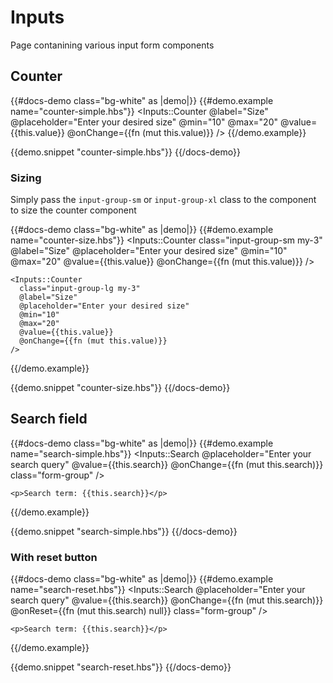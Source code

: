# Inputs

Page contanining various input form components

## Counter

{{#docs-demo class="bg-white" as |demo|}}
  {{#demo.example name="counter-simple.hbs"}}
    <Inputs::Counter
      @label="Size"
      @placeholder="Enter your desired size"
      @min="10"
      @max="20"
      @value={{this.value}}
      @onChange={{fn (mut this.value)}}
    />
  {{/demo.example}}

  {{demo.snippet "counter-simple.hbs"}}
{{/docs-demo}}

### Sizing

Simply pass the `input-group-sm` or `input-group-xl` class to the component to size the counter component

{{#docs-demo class="bg-white" as |demo|}}
  {{#demo.example name="counter-size.hbs"}}
    <Inputs::Counter
      class="input-group-sm my-3"
      @label="Size"
      @placeholder="Enter your desired size"
      @min="10"
      @max="20"
      @value={{this.value}}
      @onChange={{fn (mut this.value)}}
    />

    <Inputs::Counter
      class="input-group-lg my-3"
      @label="Size"
      @placeholder="Enter your desired size"
      @min="10"
      @max="20"
      @value={{this.value}}
      @onChange={{fn (mut this.value)}}
    />
  {{/demo.example}}

  {{demo.snippet "counter-size.hbs"}}
{{/docs-demo}}

## Search field

{{#docs-demo class="bg-white" as |demo|}}
  {{#demo.example name="search-simple.hbs"}}
    <Inputs::Search
      @placeholder="Enter your search query"
      @value={{this.search}}
      @onChange={{fn (mut this.search)}}
      class="form-group"
    />

    <p>Search term: {{this.search}}</p>
  {{/demo.example}}

  {{demo.snippet "search-simple.hbs"}}
{{/docs-demo}}

### With reset button

{{#docs-demo class="bg-white" as |demo|}}
  {{#demo.example name="search-reset.hbs"}}
    <Inputs::Search
      @placeholder="Enter your search query"
      @value={{this.search}}
      @onChange={{fn (mut this.search)}}
      @onReset={{fn (mut this.search) null}}
      class="form-group"
    />

    <p>Search term: {{this.search}}</p>
  {{/demo.example}}

  {{demo.snippet "search-reset.hbs"}}
{{/docs-demo}}